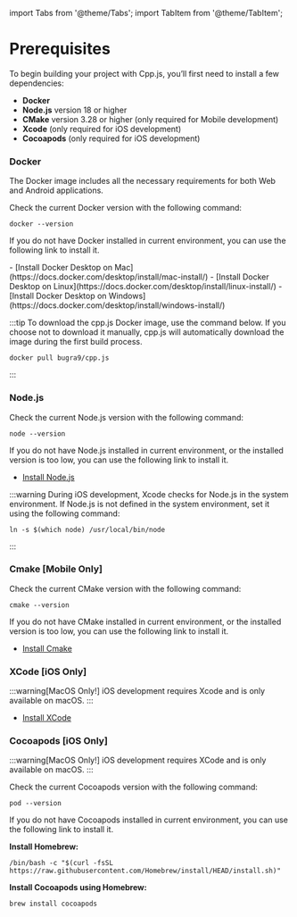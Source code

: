 import Tabs from '@theme/Tabs';
import TabItem from '@theme/TabItem';

# Prerequisites
To begin building your project with Cpp.js, you’ll first need to install a few dependencies:

- **Docker**
- **Node.js** version 18 or higher
- **CMake** version 3.28 or higher (only required for Mobile development)
- **Xcode** (only required for iOS development)
- **Cocoapods** (only required for iOS development)

### Docker
The Docker image includes all the necessary requirements for both Web and Android applications.

Check the current Docker version with the following command:
```shell
docker --version
```
If you do not have Docker installed in current environment, you can use the following link to install it.

<Tabs>
  <TabItem value="apple" label="MacOS" default>
    - [Install Docker Desktop on Mac](https://docs.docker.com/desktop/install/mac-install/)
  </TabItem>
  <TabItem value="orange" label="Linux">
    - [Install Docker Desktop on Linux](https://docs.docker.com/desktop/install/linux-install/)
  </TabItem>
  <TabItem value="banana" label="Windows">
    - [Install Docker Desktop on Windows](https://docs.docker.com/desktop/install/windows-install/)
  </TabItem>
</Tabs>

:::tip
To download the cpp.js Docker image, use the command below. If you choose not to download it manually, cpp.js will automatically download the image during the first build process.
```shell
docker pull bugra9/cpp.js
```
:::

### Node.js
Check the current Node.js version with the following command:
```shell
node --version
```
If you do not have Node.js installed in current environment, or the installed version is too low, you can use the following link to install it.

- [Install Node.js](https://nodejs.org/en/download/package-manager)

:::warning
During iOS development, Xcode checks for Node.js in the system environment. If Node.js is not defined in the system environment, set it using the following command:

```shell
ln -s $(which node) /usr/local/bin/node
```
:::

### Cmake [Mobile Only]
Check the current CMake version with the following command:
```shell
cmake --version
```
If you do not have CMake installed in current environment, or the installed version is too low, you can use the following link to install it.

- [Install Cmake](https://cmake.org/download/)

### XCode [iOS Only]
:::warning[MacOS Only!]
iOS development requires Xcode and is only available on macOS.
:::
- [Install XCode](https://apps.apple.com/us/app/xcode/id497799835)


### Cocoapods [iOS Only]
:::warning[MacOS Only!]
iOS development requires XCode and is only available on macOS.
:::

Check the current Cocoapods version with the following command:
```shell
pod --version
```

If you do not have Cocoapods installed in current environment, you can use the following link to install it.

**Install Homebrew:**
```shell
/bin/bash -c "$(curl -fsSL https://raw.githubusercontent.com/Homebrew/install/HEAD/install.sh)"
```

**Install Cocoapods using Homebrew:**
```shell
brew install cocoapods
```
